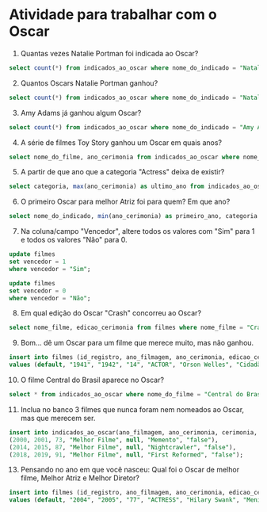 # Atividade para trabalhar com o Oscar
1. Quantas vezes Natalie Portman foi indicada ao Oscar?
```sql
select count(*) from indicados_ao_oscar where nome_do_indicado = "Natalie Portman";
```

2. Quantos Oscars Natalie Portman ganhou?
```sql
select count(*) from indicados_ao_oscar where nome_do_indicado = "Natalie Portman" and vencedor = "true";
```

3. Amy Adams já ganhou algum Oscar?
```sql
select count(*) from indicados_ao_oscar where nome_do_indicado = "Amy Adams" and vencedor = "true";
```

4. A série de filmes Toy Story ganhou um Oscar em quais anos?
```sql
select nome_do_filme, ano_cerimonia from indicados_ao_oscar where nome_do_filme like "%Toy Story%";
```

5. A partir de que ano que a categoria "Actress" deixa de existir?
```sql
select categoria, max(ano_cerimonia) as ultimo_ano from indicados_ao_oscar where categoria = "Actress";
```

6. O primeiro Oscar para melhor Atriz foi para quem? Em que ano?
```sql
select nome_do_indicado, min(ano_cerimonia) as primeiro_ano, categoria from indicados_ao_oscar where categoria = "Actress" group by nome_do_indicado limit 1;
```

7. Na coluna/campo "Vencedor", altere todos os valores com "Sim" para 1 e todos os valores "Não" para 0.
```sql
update filmes
set vencedor = 1
where vencedor = "Sim";

update filmes
set vencedor = 0
where vencedor = "Não";
```
8. Em qual edição do Oscar "Crash" concorreu ao Oscar?
```sql
select nome_filme, edicao_cerimonia from filmes where nome_filme = "Crash" limit 1;
```

9. Bom... dê um Oscar para um filme que merece muito, mas não ganhou.
```sql
insert into filmes (id_registro, ano_filmagem, ano_cerimonia, edicao_cerimonia, categoria, nome_do_indicado, nome_filme, vencedor)
values (default, "1941", "1942", "14", "ACTOR", "Orson Welles", "Cidadão Kane", 1);
```

10. O filme Central do Brasil aparece no Oscar?
```sql
select * from indicados_ao_oscar where nome_do_filme = "Central do Brasil";
```

11. Inclua no banco 3 filmes que nunca foram nem nomeados ao Oscar, mas que merecem ser.
```sql
insert into indicados_ao_oscar(ano_filmagem, ano_cerimonia, cerimonia, categoria, nome_do_indicado, nome_do_filme, vencedor) values
(2000, 2001, 73, "Melhor Filme", null, "Memento", "false"),
(2014, 2015, 87, "Melhor Filme", null, "Nightcrawler", "false"),
(2018, 2019, 91, "Melhor Filme", null, "First Reformed", "false");
```

13. Pensando no ano em que você nasceu: Qual foi o Oscar de melhor filme, Melhor Atriz e Melhor Diretor?
```sql
insert into filmes (id_registro, ano_filmagem, ano_cerimonia, edicao_cerimonia, categoria, nome_do_indicado, nome_filme, vencedor)
values (default, "2004", "2005", "77", "ACTRESS", "Hilary Swank", "Menina de Ouro", 1);
```
